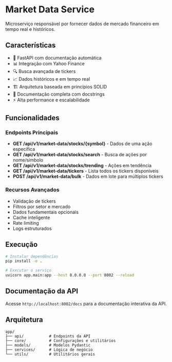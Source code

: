 # Market Data Service

Microserviço responsável por fornecer dados de mercado financeiro em tempo real e históricos.

## Características

- 🚀 FastAPI com documentação automática
- 📊 Integração com Yahoo Finance
- 🔍 Busca avançada de tickers
- 📈 Dados históricos e em tempo real
- 🏗️ Arquitetura baseada em princípios SOLID
- 📝 Documentação completa com docstrings
- ⚡ Alta performance e escalabilidade

## Funcionalidades

### Endpoints Principais

- **GET /api/v1/market-data/stocks/{symbol}** - Dados de uma ação específica
- **GET /api/v1/market-data/stocks/search** - Busca de ações por nome/símbolo
- **GET /api/v1/market-data/stocks/trending** - Ações em tendência
- **GET /api/v1/market-data/tickers** - Lista todos os tickers disponíveis
- **POST /api/v1/market-data/bulk** - Dados em lote para múltiplos tickers

### Recursos Avançados

- Validação de tickers
- Filtros por setor e mercado
- Dados fundamentais opcionais
- Cache inteligente
- Rate limiting
- Logs estruturados

## Execução

```bash
# Instalar dependências
pip install -e .

# Executar o serviço
uvicorn app.main:app --host 0.0.0.0 --port 8002 --reload
```

## Documentação da API

Acesse `http://localhost:8002/docs` para a documentação interativa da API.

## Arquitetura

```
app/
├── api/           # Endpoints da API
├── core/          # Configurações e utilitários
├── models/        # Modelos Pydantic
├── services/      # Lógica de negócio
└── utils/         # Utilitários gerais
```
